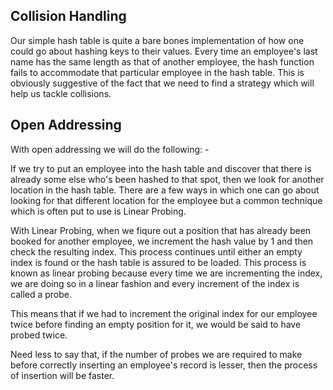 Collision Handling
--

Our simple hash table is quite a bare bones implementation of how
one could go about hashing keys to their values. Every time an
employee's last name has the same length as that of another employee,
the hash function fails to accommodate that particular employee in
the hash table. This is obviously suggestive of the fact that we
need to find a strategy which will help us tackle collisions.

Open Addressing
--

With open addressing we will do the following: -

If we try to put an employee into the hash table and discover
that there is already some else who's been hashed to that spot,
then we look for another location in the hash table.
There are a few ways in which one can go about looking for
that different location for the employee but a common technique
which is often put to use is Linear Probing.

With Linear Probing, when we fiqure out a position that has
already been booked for another employee, we increment the hash
value by 1 and then check the resulting index. This process continues
until either an empty index is found or the hash table is assured
to be loaded. This process is known as linear probing because every
time we are incrementing the index, we are doing so in a linear fashion
and every increment of the index is called a probe.

This means that if we had to increment the original index for our
employee twice before finding an empty position for it, we would
be said to have probed twice.

Need less to say that, if the number of probes we are required to
make before correctly inserting an employee's record is lesser, then
the process of insertion will be faster.
